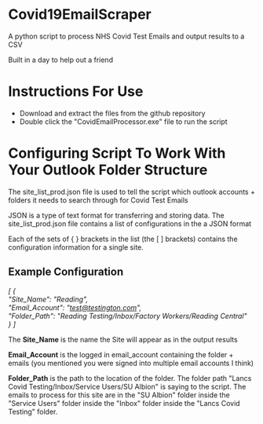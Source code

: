 # Covid19EmailScraper
A python script to process NHS Covid Test Emails and output results to a CSV

Built in a day to help out a friend

<h1>Instructions For Use </h1>

<ul>
<li>Download and extract the files from the github repository</li>
<li>Double click the "CovidEmailProcessor.exe" file to run the script</li>
</ul>


<h1> Configuring Script To Work With Your Outlook Folder Structure </h1>

The site_list_prod.json file is used to tell the script which outlook accounts + folders it needs to search through for Covid Test Emails

JSON is a type of text format for transferring and storing data. The site_list_prod.json file contains a list of configurations in the a JSON format

Each of the sets of { } brackets in the list (the [ ] brackets) contains the configuration information for a single site.

<h2>Example Configuration</h2>

<i>[  {  
      "Site_Name": "Reading",  
    "Email_Account": "test@testington.com",  
    "Folder_Path": "Reading Testing/Inbox/Factory Workers/Reading Central"  
  }  ]</i>



The <b>Site_Name</b> is the name the Site will appear as in the output results

<b>Email_Account</b> is the logged in email_account containing the folder + emails (you mentioned you were signed into multiple email accounts I think)

<b>Folder_Path</b> is the path to the location of the folder. The folder path "Lancs Covid Testing/Inbox/Service Users/SU Albion" is saying to the script. The emails to process for this site are in the "SU Albion" folder inside the "Service Users" folder inside the "Inbox" folder inside the "Lancs Covid Testing" folder.
